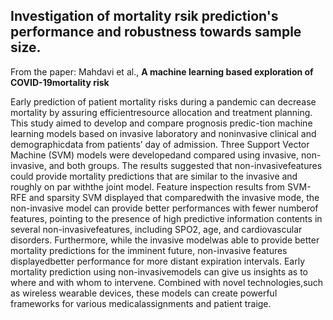 ## Investigation of mortality rsik prediction's performance and robustness towards sample size. 
From the paper: 
Mahdavi et al., **A machine learning based exploration of COVID-19mortality risk**

Early prediction of patient mortality risks during a pandemic can decrease mortality by assuring efficientresource allocation and treatment planning.
This study aimed to develop and compare prognosis predic-tion machine learning models based on invasive laboratory and noninvasive clinical and demographicdata from patients’ day of admission.
Three Support Vector Machine (SVM) models were developedand compared using invasive, non-invasive, and both groups. 
The results suggested that non-invasivefeatures could provide mortality predictions that are similar to the invasive and roughly on par withthe joint model.
Feature inspection results from SVM-RFE and sparsity SVM displayed that comparedwith the invasive mode, the non-invasive model can provide better performances with fewer numberof features,
pointing to the presence of high predictive information contents in several non-invasivefeatures, including SPO2, age, and cardiovascular disorders. 
Furthermore, while the invasive modelwas able to provide better mortality predictions for the imminent future, non-invasive features displayedbetter performance for more distant expiration intervals.
Early mortality prediction using non-invasivemodels can give us insights as to where and with whom to intervene. Combined with novel technologies,such as wireless wearable devices, 
these models can create powerful frameworks for various medicalassignments and patient traige.
